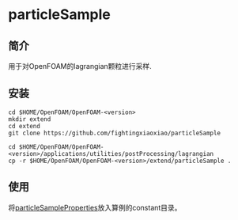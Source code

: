 # particleSample

## 简介

用于对OpenFOAM的lagrangian颗粒进行采样.

## 安装

```shell
cd $HOME/OpenFOAM/OpenFOAM-<version>
mkdir extend
cd extend
git clone https://github.com/fightingxiaoxiao/particleSample

cd $HOME/OpenFOAM/OpenFOAM-<version>/applications/utilities/postProcessing/lagrangian
cp -r $HOME/OpenFOAM/OpenFOAM-<version>/extend/particleSample .

```

## 使用

将[particleSampleProperties](particleSampleProperties)放入算例的constant目录。
